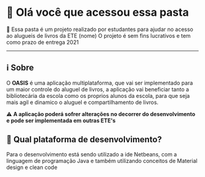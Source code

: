 # :round_pushpin: Olá  você que acessou essa pasta
        
  :wrench: Essa pasta é um projeto realizado por estudantes para ajudar no acesso ao alugueis de livros da ETE (nome)
                        O projeto é sem fins lucrativos e tem como prazo de entrega 2021
***
 
 ## ℹ Sobre
  O **OASIS** é uma aplicação multiplataforma, que vai ser implementado para um maior controle do aluguel de livros, a aplicação vai beneficiar tanto a bibliotecária da escola como os proprios alunos da escola, para que seja mais agil e dinamico o aluguel e compartilhamento de livros. 
   
 :warning: __A aplicação poderá sofrer alterações no decorrer do desenvolvimento e pode ser implementada em outras ETE's__

## :balloon: Qual plataforma de desenvolvimento?
  Para o desenvolvimento está sendo utilizado a ide Netbeans, com a linguagem de programação Java e também utilizando conceitos de Material design e clean code 
